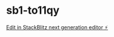 # sb1-to11qy

[Edit in StackBlitz next generation editor ⚡️](https://stackblitz.com/~/github.com/Guela336/sb1-to11qy)